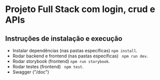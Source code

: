 # Projeto Full Stack com login, crud e APIs

## Instruções de instalação e execução

- Instalar dependências (nas pastas específicas) `npm install`.
- Rodar backend e frontend (nas pastas específicas) ` npm run dev`.
- Rodar storybook (frontend) `npm run storybook`.
- Rodar testes (frontend) ` npm test`.
- Swagger ("/doc")  
